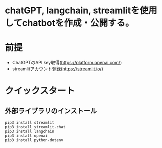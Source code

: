 # chatGPT, langchain, streamlitを使用してchatbotを作成・公開する。

# 前提
* ChatGPTのAPI key取得(https://platform.openai.com/)
* streamlitアカウント登録(https://streamlit.io/)

# クイックスタート
## 外部ライブラリのインストール
```
pip3 install streamlit 
pip3 install streamlit-chat 
pip3 install langchain 
pip3 install openai 
pip3 install python-dotenv
```

